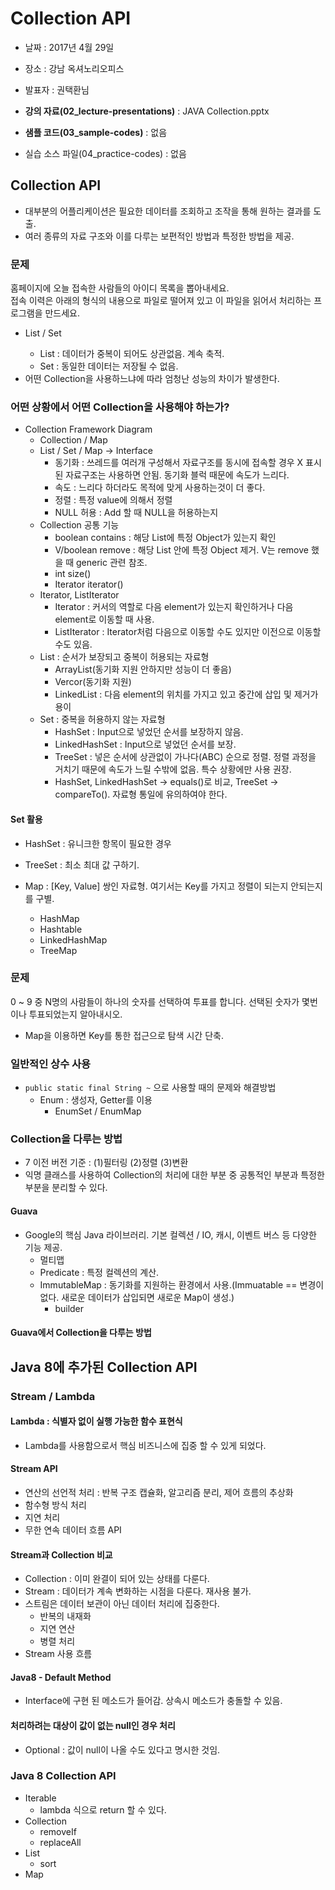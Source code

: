# Collection API
* 날짜 : 2017년 4월 29일
* 장소 : 강남 옥셔노리오피스
* 발표자 : 권택환님

* **강의 자료(02_lecture-presentations)** : JAVA Collection.pptx
* **샘플 코드(03_sample-codes)** : 없음
* 실습 소스 파일(04_practice-codes) : 없음

## Collection API
* 대부분의 어플리케이션은 필요한 데이터를 조회하고 조작을 통해 원하는 결과를 도출.
* 여러 종류의 자료 구조와 이를 다루는 보편적인 방법과 특정한 방법을 제공.

### 문제
홈페이지에 오늘 접속한 사람들의 아이디 목록을 뽑아내세요.<br />
접속 이력은 아래의 형식의 내용으로 파일로 떨어져 있고 이 파일을 읽어서 처리하는 프로그램을 만드세요.<br />
* List<String> / Set<String>
  * List : 데이터가 중복이 되어도 상관없음. 계속 축적.
  * Set : 동일한 데이터는 저장될 수 없음.
* 어떤 Collection을 사용하느냐에 따라 엄청난 성능의 차이가 발생한다.

### 어떤 상황에서 어떤 Collection을 사용해야 하는가?
* Collection Framework Diagram
  * Collection / Map
  * List / Set / Map -> Interface
    * 동기화 : 쓰레드를 여러개 구성해서 자료구조를 동시에 접속할 경우 X 표시된 자료구조는 사용하면 안됨. 동기화 블럭 때문에 속도가 느리다.
    * 속도 : 느리다 하더라도 목적에 맞게 사용하는것이 더 좋다.
    * 정렬 : 특정 value에 의해서 정렬
    * NULL 허용 : Add 할 때 NULL을 허용하는지
  * Collection 공통 기능
    * boolean contains : 해당 List에 특정 Object가 있는지 확인
    * V/boolean remove : 해당 List 안에 특정 Object 제거. V는 remove 했을 때 generic 관련 참조.
    * int size()
    * Iterator<E> iterator()
  * Iterator, ListIterator
    * Iterator : 커서의 역할로 다음 element가 있는지 확인하거나 다음 element로 이동할 때 사용.
    * ListIterator : Iterator처럼 다음으로 이동할 수도 있지만 이전으로 이동할 수도 있음.
  * List : 순서가 보장되고 중복이 허용되는 자료형
    * ArrayList(동기화 지원 안하지만 성능이 더 좋음)
    * Vercor(동기화 지원)
    * LinkedList : 다음 element의 위치를 가지고 있고 중간에 삽입 및 제거가 용이
  * Set : 중복을 허용하지 않는 자료형
    * HashSet : Input으로 넣었던 순서를 보장하지 않음.
    * LinkedHashSet : Input으로 넣었던 순서를 보장.
    * TreeSet : 넣은 순서에 상관없이 가나다(ABC) 순으로 정렬. 정렬 과정을 거치기 때문에 속도가 느릴 수밖에 없음. 특수 상황에만 사용 권장.
    * HashSet, LinkedHashSet -> equals()로 비교, TreeSet -> compareTo(). 자료형 통일에 유의하여야 한다.
#### Set 활용
* HashSet : 유니크한 항목이 필요한 경우
* TreeSet : 최소 최대 값 구하기.

* Map : [Key, Value] 쌍인 자료형. 여기서는 Key를 가지고 정렬이 되는지 안되는지를 구별.
  * HashMap
  * Hashtable
  * LinkedHashMap
  * TreeMap
### 문제
0 ~ 9 중 N명의 사람들이 하나의 숫자를 선택하여 투표를 합니다. 선택된 숫자가 몇번이나 투표되었는지 알아내시오.
* Map을 이용하면 Key를 통한 접근으로 탐색 시간 단축.

### 일반적인 상수 사용
* `public static final String ~` 으로 사용할 때의 문제와 해결방법
  * Enum : 생성자, Getter를 이용
    * EnumSet / EnumMap

### Collection을 다루는 방법
* 7 이전 버전 기준 : (1)필터링 (2)정렬 (3)변환
* 익명 클래스를 사용하여 Collection의 처리에 대한 부분 중 공통적인 부분과 특정한 부분을 분리할 수 있다.

#### Guava
* Google의 핵심 Java 라이브러리. 기본 컬렉션 / IO, 캐시, 이벤트 버스 등 다양한 기능 제공.
  * 멀티맵
  * Predicate : 특정 컬렉션의 계산.
  * ImmutableMap : 동기화를 지원하는 환경에서 사용.(Immuatable == 변경이 없다. 새로운 데이터가 삽입되면 새로운 Map이 생성.)
    * builder

#### Guava에서 Collection을 다루는 방법

## Java 8에 추가된 Collection API
### Stream / Lambda
#### Lambda : 식별자 없이 실행 가능한 함수 표현식
* Lambda를 사용함으로서 핵심 비즈니스에 집중 할 수 있게 되었다.

#### Stream API
* 연산의 선언적 처리 : 반복 구조 캡슐화, 알고리즘 분리, 제어 흐름의 추상화
* 함수형 방식 처리
* 지연 처리
* 무한 연속 데이터 흐름 API

#### Stream과 Collection 비교
* Collection : 이미 완결이 되어 있는 상태를 다룬다.
* Stream : 데이터가 계속 변화하는 시점을 다룬다. 재사용 불가.
* 스트림은 데이터 보관이 아닌 데이터 처리에 집중한다.
  * 반복의 내재화
  * 지연 연산
  * 병렬 처리
* Stream 사용 흐름

#### Java8 - Default Method
* Interface에 구현 된 메소드가 들어감. 상속시 메소드가 충돌할 수 있음.

#### 처리하려는 대상이 값이 없는 null인 경우 처리
* Optional<T> : 값이 null이 나올 수도 있다고 명시한 것임.

### Java 8 Collection API
* Iterable
  * lambda 식으로 return 할 수 있다.
* Collection
  * removeIf
  * replaceAll
* List
  * sort
* Map